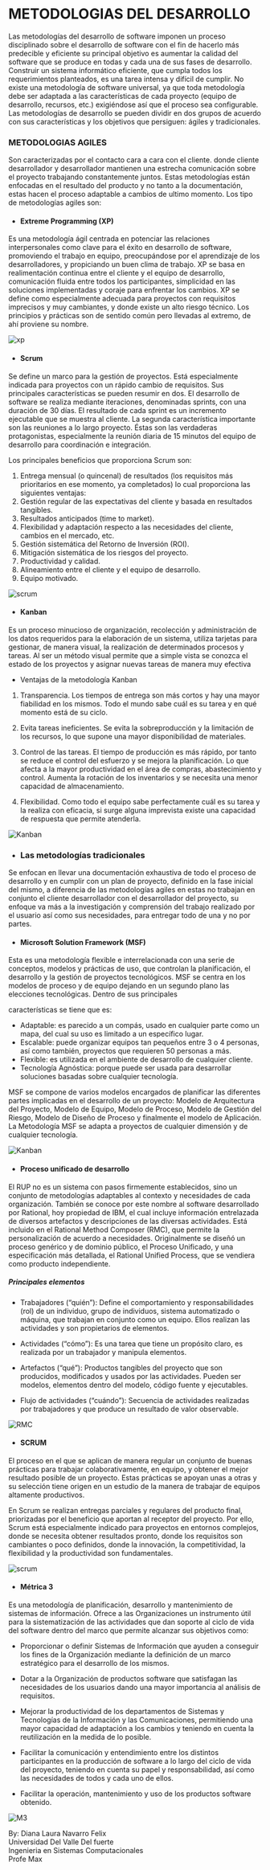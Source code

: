 # METODOLOGIAS DEL DESARROLLO 

Las metodologías del desarrollo de software imponen un proceso disciplinado  sobre el desarrollo de software 
con el fin de hacerlo más predecible  y eficiente su principal objetivo  es aumentar la calidad del software
que se produce  en todas y  cada una de sus fases de  desarrollo. Construir un sistema informático eficiente,
que cumpla todos los requerimientos  planteados, es una  tarea  intensa y difícil de  cumplir. No existe una
metodología de software universal, ya que toda metodología  debe ser adaptada a las características  de cada
proyecto  (equipo de desarrollo, recursos, etc.)  exigiéndose  así  que   el  proceso sea  configurable. Las
metodologías de desarrollo se pueden dividir en dos grupos de acuerdo con sus características y los objetivos
que persiguen: ágiles y tradicionales.

### METODOLOGIAS AGILES 
Son caracterizadas por el contacto cara a cara con el cliente. donde cliente desarrollador y desarrollador 
mantienen una estrecha comunicación sobre el proyecto trabajando constantemente juntos. Estas metodologías 
están enfocadas en el resultado del producto y no tanto a la documentación, estas hacen el proceso adaptable
a cambios de ultimo momento. Los tipo de metodologías agiles son:

* #### Extreme Programming  (XP)
Es una metodología ágil centrada en potenciar las relaciones interpersonales como clave para el éxito en 
desarrollo de software, promoviendo el trabajo en equipo, preocupándose por el aprendizaje de los desarrolladores,
y propiciando un buen clima de trabajo. XP se basa en realimentación continua entre el cliente y el equipo de 
desarrollo, comunicación fluida entre todos los participantes, simplicidad en las soluciones implementadas y coraje 
para enfrentar los cambios.
XP se define como especialmente adecuada para proyectos con requisitos imprecisos y muy cambiantes, y donde existe un
alto riesgo técnico. Los principios y prácticas son de sentido común pero llevadas al extremo, de ahí proviene su nombre.

![xp](00.png)

* #### Scrum
Se define un marco para la gestión de proyectos. Está especialmente indicada para proyectos con un rápido
cambio de requisitos. Sus principales características se pueden resumir en dos. El desarrollo de
software se realiza mediante iteraciones, denominadas sprints, con una duración de 30 días.
El resultado de cada sprint es un incremento ejecutable que se muestra al cliente. La segunda
característica importante son las reuniones a lo largo proyecto. Éstas son las verdaderas protagonistas,
especialmente la reunión diaria de 15 minutos del equipo de desarrollo para coordinación e integración.

Los principales beneficios que proporciona Scrum son:
1. Entrega mensual (o quincenal) de resultados (los requisitos más prioritarios en ese momento, ya completados) 
lo cual proporciona las siguientes ventajas:
2. Gestión regular de las expectativas del cliente y basada en resultados tangibles.
3. Resultados anticipados (time to market).
4. Flexibilidad y adaptación respecto a las necesidades del cliente, cambios en el mercado, etc.
5. Gestión sistemática del Retorno de Inversión (ROI).
6. Mitigación sistemática de los riesgos del proyecto.
7. Productividad y calidad.
8. Alineamiento entre el cliente y el equipo de desarrollo.
9. Equipo motivado.

![scrum](01.png)

* #### Kanban

Es un proceso minucioso de organización, recolección y administración de los datos requeridos para la elaboración de un sistema, utiliza tarjetas para gestionar, de manera visual, la realización de determinados procesos y tareas. Al ser un método visual permite que a simple vista se conozca el estado de los proyectos y asignar nuevas tareas de manera muy efectiva

* Ventajas de la metodología Kanban

1. Transparencia.
Los tiempos de entrega son más cortos y hay una mayor fiabilidad en los mismos. Todo el mundo sabe cuál es su tarea y en qué momento está de su ciclo.

2. Evita tareas ineficientes.
Se evita la sobreproducción y la limitación de los recursos, lo que supone una mayor disponibilidad de materiales.

3. Control de las tareas.
El tiempo de producción es más rápido, por tanto se reduce el control del esfuerzo y se mejora la planificación. Lo que afecta a la mayor productividad en el área de compras, abastecimiento y control. Aumenta la rotación de los inventarios y se necesita una menor capacidad de almacenamiento.

4. Flexibilidad.
Como todo el equipo sabe perfectamente cuál es su tarea y la realiza con eficacia, si surge alguna imprevista existe una capacidad de respuesta que permite atenderla.

![Kanban](02.png)

* ### Las metodologías tradicionales
Se enfocan en llevar una documentación exhaustiva de todo el proceso de desarrollo y en cumplir con un plan de proyecto, definido en la fase inicial del mismo, a diferencia de las metodologías agiles en estas no trabajan en
conjunto el cliente desarrollador con el desarrollador del proyecto, su enfoque va más a la investigación y comprensión del trabajo realizado por el usuario  así como sus necesidades, para entregar todo de una y no por partes.

* #### Microsoft Solution Framework (MSF) 

Esta es una metodología flexible e interrelacionada con una serie de conceptos, modelos y prácticas de uso, que controlan la planificación, el desarrollo y la gestión de proyectos tecnológicos. MSF se centra en los modelos de proceso y de equipo dejando en un segundo plano las elecciones tecnológicas. Dentro de sus principales 

características se tiene que es:

- Adaptable: es parecido a un compás, usado en cualquier parte como un mapa, del cual su uso es limitado a un específico lugar.
- Escalable: puede organizar equipos tan pequeños entre 3 o 4 personas, así como también, proyectos que requieren 50 personas a más.
- Flexible: es utilizada en el ambiente de desarrollo de cualquier cliente.
- Tecnología Agnóstica: porque puede ser usada para desarrollar soluciones basadas sobre cualquier tecnología.

MSF se compone de varios modelos encargados de planificar las diferentes partes implicadas en el desarrollo de un proyecto: Modelo de Arquitectura del Proyecto, Modelo de Equipo, Modelo de Proceso, Modelo de Gestión del Riesgo, Modelo de Diseño de Proceso y finalmente el modelo de Aplicación. La Metodología MSF se adapta a proyectos de cualquier dimensión y de cualquier tecnología.

![Kanban](03.png)

* #### Proceso unificado de desarrollo
El RUP no es un sistema con pasos firmemente establecidos, sino un conjunto de metodologías adaptables al contexto y necesidades de cada organización.
También se conoce por este nombre al software desarrollado por Rational, hoy propiedad de IBM, el cual incluye información entrelazada de diversos artefactos y descripciones de las diversas actividades. Está incluido en el Rational Method Composer (RMC), que permite la personalización de acuerdo a necesidades.
Originalmente se diseñó un proceso genérico y de dominio público, el Proceso Unificado, y una especificación más detallada, el Rational Unified Process, que se vendiera como producto independiente.

##### Principales elementos 

- Trabajadores (“quién”): Define el comportamiento y responsabilidades (rol) de un individuo, grupo de individuos, sistema automatizado o máquina, que trabajan en conjunto como un equipo. Ellos realizan las actividades y son propietarios de elementos.

- Actividades (“cómo”): Es una tarea que tiene un propósito claro, es realizada por un trabajador y manipula elementos. 

- Artefactos (“qué”): Productos tangibles del proyecto que son producidos, modificados y usados por las actividades. Pueden ser modelos, elementos dentro del modelo, código fuente y ejecutables.

- Flujo de actividades (“cuándo”): Secuencia de actividades realizadas por trabajadores y que produce un resultado de valor observable.

![RMC](04.png)

* #### SCRUM
El proceso en el que se aplican de manera regular un conjunto de buenas prácticas para trabajar colaborativamente, en equipo, y obtener el mejor resultado posible de un proyecto. Estas prácticas se apoyan unas a otras y su selección tiene origen en un estudio de la manera de trabajar de equipos altamente productivos.

En Scrum se realizan entregas parciales y regulares del producto final, priorizadas por el beneficio que aportan al receptor del proyecto. Por ello, Scrum está especialmente indicado para proyectos en entornos complejos, donde se necesita obtener resultados pronto, donde los requisitos son cambiantes o poco definidos, donde la innovación, la competitividad, la flexibilidad y la productividad son fundamentales.

![scrum](05.png)

* #### Métrica 3

Es una metodología de planificación, desarrollo y mantenimiento de sistemas de información. Ofrece a las Organizaciones un instrumento útil para la sistematización de las actividades que dan soporte al ciclo de vida del software dentro del marco que permite alcanzar sus objetivos como:

- Proporcionar o definir Sistemas de Información que ayuden a conseguir los fines de la Organización mediante la definición de un marco estratégico para el desarrollo de los mismos.

- Dotar a la Organización de productos software que satisfagan las necesidades de los usuarios dando una mayor importancia al análisis de requisitos.

- Mejorar la productividad de los departamentos de Sistemas y Tecnologías de la Información y las Comunicaciones, permitiendo una mayor capacidad de adaptación a los cambios y teniendo en cuenta la reutilización en la medida de lo posible.

- Facilitar la comunicación y entendimiento entre los distintos participantes en la producción de software a lo largo del ciclo de vida del proyecto, teniendo en cuenta su papel y responsabilidad, así como las necesidades de todos y cada uno de ellos.

- Facilitar la operación, mantenimiento y uso de los productos software obtenido.

![M3](06.png)

By: Diana Laura Navarro Felix   
    Universidad Del Valle Del fuerte    
    Ingenieria en Sistemas Computacionales  
    Profe Max